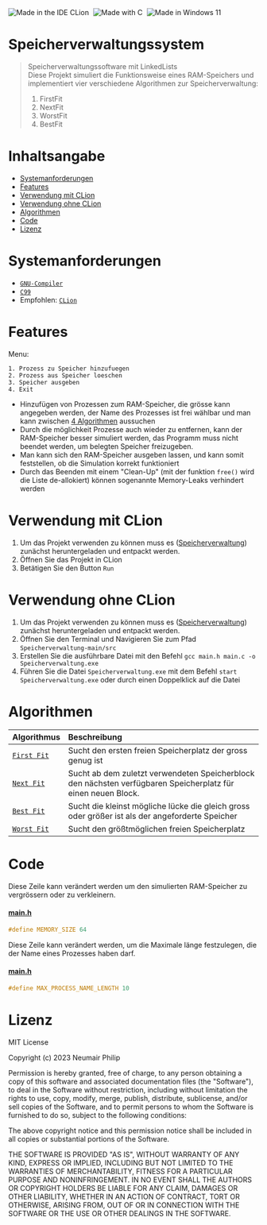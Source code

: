 <img src="https://img.shields.io/badge/Made_With_CLion-black?style=for-the-badge&logo=clion&logoColor=green" style="margin-left: 0" alt="Made in the IDE CLion"/>
<img src="https://img.shields.io/badge/c-%2300599C.svg?style=for-the-badge&logo=c&logoColor=white" style="margin-left: 5px" alt="Made with C"/>
<img src="https://img.shields.io/badge/Windows_11-0078D6?style=for-the-badge&logo=windows11&logoColor=white" style="margin-left: 5px" alt="Made in Windows 11" />

# Speicherverwaltungssystem
>Speicherverwaltungssoftware mit LinkedLists\
>Diese Projekt simuliert die Funktionsweise eines RAM-Speichers und implementiert vier verschiedene Algorithmen zur Speicherverwaltung:
>  1. FirstFit
>  2. NextFit
>  3. WorstFit
>  4. BestFit

# Inhaltsangabe
 * [Systemanforderungen](#systemanforderungen)
 * [Features](#features)
 * [Verwendung mit CLion](#verwendung-mit-clion)
 * [Verwendung ohne CLion](#verwendung-ohne-clion)
 * [Algorithmen](#algorithmen)
 * [Code](#code)
 * [Lizenz](#lizenz)

# Systemanforderungen
 * [`GNU-Compiler`](https://gcc.gnu.org/)
 * [`C99`](https://de.wikipedia.org/wiki/C99#:~:text=C99%20steht%20f%C3%BCr%3A,Dunkelwolke%20aus%20dem%20Caldwell%2DKatalog)
 * Empfohlen: [`CLion`](https://www.jetbrains.com/de-de/clion/)

# Features
Menu:
```text
1. Prozess zu Speicher hinzufuegen
2. Prozess aus Speicher loeschen
3. Speicher ausgeben
4. Exit
```

* Hinzufügen von Prozessen zum RAM-Speicher, die grösse kann angegeben werden, der Name des Prozesses ist frei wählbar und man kann zwischen [4 Algorithmen](#algorithmen) aussuchen
* Durch die möglichkeit Prozesse auch wieder zu entfernen, kann der RAM-Speicher besser simuliert werden, das Programm muss nicht beendet werden, um belegten Speicher freizugeben. 
* Man kann sich den RAM-Speicher ausgeben lassen, und kann somit feststellen, ob die Simulation korrekt funktioniert 
* Durch das Beenden mit einem "Clean-Up" (mit der funktion `free()` wird die Liste de-allokiert) können sogenannte Memory-Leaks verhindert werden

# Verwendung mit CLion
  1. Um das Projekt verwenden zu können muss es ([Speicherverwaltung](https://github.com/Nphilip9/Speicherverwaltung/)) zunächst heruntergeladen und entpackt werden.
  2. Öffnen Sie das Projekt in CLion
  3. Betätigen Sie den Button `Run`

# Verwendung ohne CLion
  1. Um das Projekt verwenden zu können muss es ([Speicherverwaltung](https://github.com/Nphilip9/Speicherverwaltung/)) zunächst heruntergeladen und entpackt werden.
  2. Öffnen Sie den Terminal und Navigieren Sie zum Pfad `Speicherverwaltung-main/src`
  3. Erstellen Sie die ausführbare Datei mit den Befehl `gcc main.h main.c -o Speicherverwaltung.exe`
  4. Führen Sie die Datei `Speicherverwaltung.exe` mit dem Befehl `start Speicherverwaltung.exe` oder durch einen Doppelklick auf die Datei

# Algorithmen
| Algorithmus                    | Beschreibung                                                                                                 |
|:-------------------------------|:-------------------------------------------------------------------------------------------------------------|
| [`First Fit`](src/main.c#L136) | Sucht den ersten freien Speicherplatz der gross genug ist                                                    |
| [`Next Fit`](src/main.c#L153)  | Sucht ab dem zuletzt verwendeten Speicherblock den nächsten verfügbaren Speicherplatz für einen neuen Block. |
| [`Best Fit`](src/main.c#L181)  | Sucht die kleinst mögliche lücke die gleich gross oder größer ist als der angeforderte Speicher              |
| [`Worst Fit`](src/main.c#L210) | Sucht den größtmöglichen freien Speicherplatz                                                                |

# Code
Diese Zeile kann verändert werden um den simulierten RAM-Speicher zu vergrössern oder zu verkleinern.
#### [main.h](src/main.h#L9)
```C
#define MEMORY_SIZE 64
```
Diese Zeile kann verändert werden, um die Maximale länge festzulegen, die der Name eines Prozesses haben darf.
#### [main.h](src/main.h#L10)
```C
#define MAX_PROCESS_NAME_LENGTH 10
```


# Lizenz
MIT License

Copyright (c) 2023 Neumair Philip

Permission is hereby granted, free of charge, to any person obtaining a copy
of this software and associated documentation files (the "Software"), to deal
in the Software without restriction, including without limitation the rights
to use, copy, modify, merge, publish, distribute, sublicense, and/or sell
copies of the Software, and to permit persons to whom the Software is
furnished to do so, subject to the following conditions:

The above copyright notice and this permission notice shall be included in all
copies or substantial portions of the Software.

THE SOFTWARE IS PROVIDED "AS IS", WITHOUT WARRANTY OF ANY KIND, EXPRESS OR
IMPLIED, INCLUDING BUT NOT LIMITED TO THE WARRANTIES OF MERCHANTABILITY,
FITNESS FOR A PARTICULAR PURPOSE AND NONINFRINGEMENT. IN NO EVENT SHALL THE
AUTHORS OR COPYRIGHT HOLDERS BE LIABLE FOR ANY CLAIM, DAMAGES OR OTHER
LIABILITY, WHETHER IN AN ACTION OF CONTRACT, TORT OR OTHERWISE, ARISING FROM,
OUT OF OR IN CONNECTION WITH THE SOFTWARE OR THE USE OR OTHER DEALINGS IN THE
SOFTWARE.